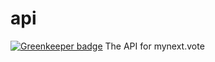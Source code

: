 # api

[![Greenkeeper badge](https://badges.greenkeeper.io/mynextvote/api.svg)](https://greenkeeper.io/)
The API for mynext.vote
